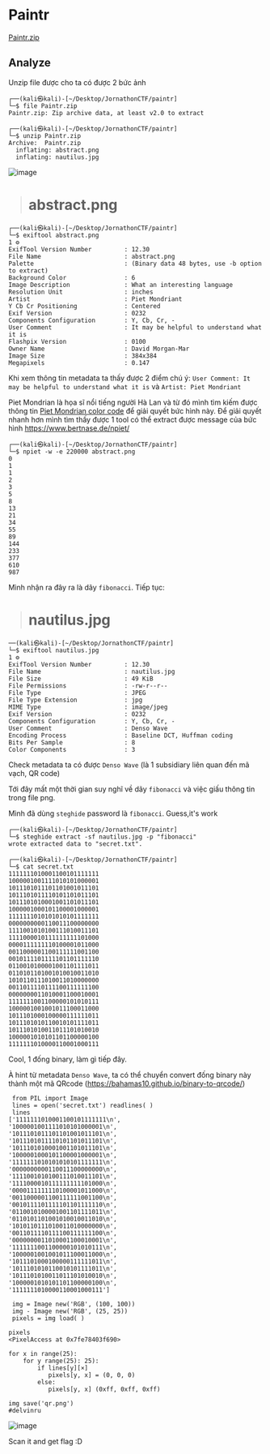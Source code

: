 # Paintr
[Paintr.zip](https://github.com/Stirring16/Jornadas-CTF-2021/files/7394641/Paintr.zip)

## Analyze

Unzip file được cho ta có được 2 bức ảnh
```
┌──(kali㉿kali)-[~/Desktop/JornathonCTF/paintr]
└─$ file Paintr.zip 
Paintr.zip: Zip archive data, at least v2.0 to extract
                                                                                                                    
┌──(kali㉿kali)-[~/Desktop/JornathonCTF/paintr]
└─$ unzip Paintr.zip    
Archive:  Paintr.zip
  inflating: abstract.png            
  inflating: nautilus.jpg           
```
![image](https://user-images.githubusercontent.com/62060867/138402262-4356f9fc-207c-4033-858f-e5d53d84e324.png)

> # abstract.png

```
┌──(kali㉿kali)-[~/Desktop/JornathonCTF/paintr]
└─$ exiftool abstract.png                                                                                       1 ⚙
ExifTool Version Number         : 12.30
File Name                       : abstract.png
Palette                         : (Binary data 48 bytes, use -b option to extract)
Background Color                : 6
Image Description               : What an interesting language
Resolution Unit                 : inches
Artist                          : Piet Mondriant
Y Cb Cr Positioning             : Centered
Exif Version                    : 0232
Components Configuration        : Y, Cb, Cr, -
User Comment                    : It may be helpful to understand what it is
Flashpix Version                : 0100
Owner Name                      : David Morgan-Mar
Image Size                      : 384x384
Megapixels                      : 0.147

```

Khi xem thông tin metadata ta thấy được 2 điểm chú ý: `User Comment: It may be helpful to understand what it is` và `Artist: Piet Mondriant`

Piet Mondrian là họa sĩ nổi tiếng người Hà Lan và từ đó mình tìm kiếm được thông tin [Piet Mondrian color code](https://www.dangermouse.net/esoteric/piet.html) để giải quyết bức hình này. Để giải quyết nhanh hơn mình tìm thấy được 1 tool có thể extract được message của bức hình https://www.bertnase.de/npiet/

```
┌──(kali㉿kali)-[~/Desktop/JornathonCTF/paintr]
└─$ npiet -w -e 220000 abstract.png
0
1
1
2
3
5
8
13
21
34
55
89
144
233
377
610
987

```
Mình nhận ra đây ra là dãy `fibonacci`. Tiếp tục:

> # nautilus.jpg       

```
──(kali㉿kali)-[~/Desktop/JornathonCTF/paintr]
└─$ exiftool nautilus.jpg                                                                                       1 ⚙
ExifTool Version Number         : 12.30
File Name                       : nautilus.jpg
File Size                       : 49 KiB
File Permissions                : -rw-r--r--
File Type                       : JPEG
File Type Extension             : jpg
MIME Type                       : image/jpeg
Exif Version                    : 0232
Components Configuration        : Y, Cb, Cr, -
User Comment                    : Denso Wave
Encoding Process                : Baseline DCT, Huffman coding
Bits Per Sample                 : 8
Color Components                : 3
```
Check metadata ta có được `Denso Wave` (là 1 subsidiary  liên quan đến mã vạch, QR code)

Tới đây mất một thời gian suy nghĩ về dãy `fibonacci` và  việc giấu thông tin trong file png.

Mình đã dùng `steghide` password là `fibonacci`. Guess,it's work

```
┌──(kali㉿kali)-[~/Desktop/JornathonCTF/paintr]
└─$ steghide extract -sf nautilus.jpg -p "fibonacci"
wrote extracted data to "secret.txt".
                                                                                                                    
┌──(kali㉿kali)-[~/Desktop/JornathonCTF/paintr]
└─$ cat secret.txt 
1111111010001100101111111
1000001001111010101000001
1011101011101101001011101
1011101011110101101011101
1011101010001001101011101
1000001000101100001000001
1111111010101010101111111
0000000000110011100000000
1111001010100111010011101
1111000010111111111101000
0000111111110100001011000
0011000001100111111001100
0010111101111101101111110
0110010100001001101111011
0110101101001010010011010
1010110111010011010000000
0011011110111100111111100
0000000011010001100010001
1111111001100000101010111
1000001001001011100011000
1011101000100000111111011
1011101010110010101111011
1011101010011011101010010
1000001010101101100000100
1111111010000110001000111                                                                                                                    
```

Cool, 1 đống binary, làm gì tiếp đây.

À hint từ metadata  `Denso Wave`, ta có thể chuyển convert đống binary này thành một mã QRcode (https://bahamas10.github.io/binary-to-qrcode/)

```
 from PIL import Image
 lines = open('secret.txt') readlines( )
 lines
['1111111010001100101111111\n',
'1000001001111010101000001\n',
'1011101011101101001011101\n',
'1011101011110101101011101\n',
'1011101010001001101011101\n',
'1000001000101100001000001\n',
'1111111010101010101111111\n',
'0000000000110011100000000\n',
'1111001010100111010011101\n',
'1111000010111111111101000\n',
'0000111111110100001011000\n',
'0011000001100111111001100\n',
'0010111101111101101111110\n',
'0110010100001001101111011\n',
'0110101101001010010011010\n',
'1010110111010011010000000\n',
'0011011110111100111111100\n',
'0000000011010001100010001\n',
'1111111001100000101010111\n',
'1000001001001011100011000\n',
'1011101000100000111111011\n',
'1011101010110010101111011\n',
'1011101010011011101010010\n',
'1000001010101101100000100\n',
'1111111010000110001000111']

 img = Image new('RGB', (100, 100)) 
 img - Image new('RGB', (25, 25))
 pixels = img load( )

pixels
<PixelAccess at 0x7fe78403f690>

for x in range(25):
    for y range(25): 25):
        if lines[y][×]
           pixels[y, x] = (0, 0, 0)
        else:
           pixels[y, x] (0xff, 0xff, 0xff)
           
img save('qr.png')
#delvinru

```

![image](https://user-images.githubusercontent.com/62060867/138409412-745d263c-5b58-42af-931a-7ab3cf2e4f70.png)

Scan it and get flag :D



